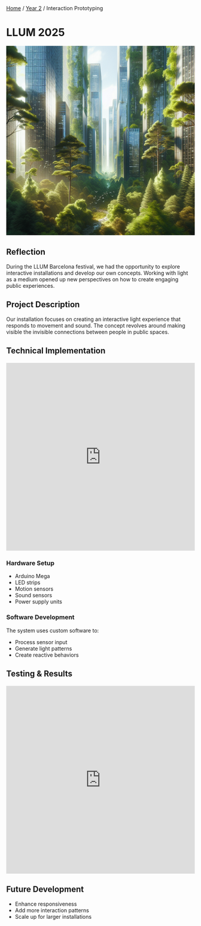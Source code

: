 <div class="breadcrumb">
    <a href="/">Home</a> <span class="breadcrumb-separator">/</span> 
    <a href="/year2">Year 2</a> <span class="breadcrumb-separator">/</span> 
    <span>Interaction Prototyping</span>
</div>

# LLUM 2025

![Cover Image](../images/Cover/LLUM.png)

## Reflection
During the LLUM Barcelona festival, we had the opportunity to explore interactive installations and develop our own concepts. Working with light as a medium opened up new perspectives on how to create engaging public experiences.

## Project Description
Our installation focuses on creating an interactive light experience that responds to movement and sound. The concept revolves around making visible the invisible connections between people in public spaces.

## Technical Implementation

<div style="display: flex; justify-content: center; margin: 20px 0;">
    <iframe 
        width="100%" 
        height="500" 
        src="https://www.youtube.com/embed/wrTFjlEQWVI?autoplay=1&mute=1" 
        title="Project Demo" 
        frameborder="0" 
        allow="accelerometer; autoplay; clipboard-write; encrypted-media; gyroscope; picture-in-picture" 
        allowfullscreen>
    </iframe>
</div>

### Hardware Setup
- Arduino Mega
- LED strips
- Motion sensors
- Sound sensors
- Power supply units

### Software Development
The system uses custom software to:
- Process sensor input
- Generate light patterns
- Create reactive behaviors

## Testing & Results

<div style="display: flex; justify-content: center; margin: 20px 0;">
    <iframe 
        width="100%" 
        height="500" 
        src="https://www.youtube.com/embed/ZW35Tzpu3gU" 
        title="Testing Results" 
        frameborder="0" 
        allow="accelerometer; autoplay; clipboard-write; encrypted-media; gyroscope; picture-in-picture" 
        allowfullscreen>
    </iframe>
</div>

## Future Development
- Enhance responsiveness
- Add more interaction patterns
- Scale up for larger installations
